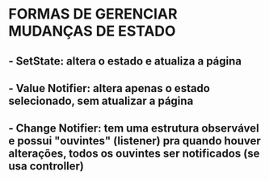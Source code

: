 # FORMAS DE GERENCIAR MUDANÇAS DE ESTADO

## - SetState: altera o estado e atualiza a página

## - Value Notifier: altera apenas o estado selecionado, sem atualizar a página 

## - Change Notifier: tem uma estrutura observável e possui "ouvintes" (listener) pra quando houver alterações, todos os ouvintes ser notificados (se usa controller)
